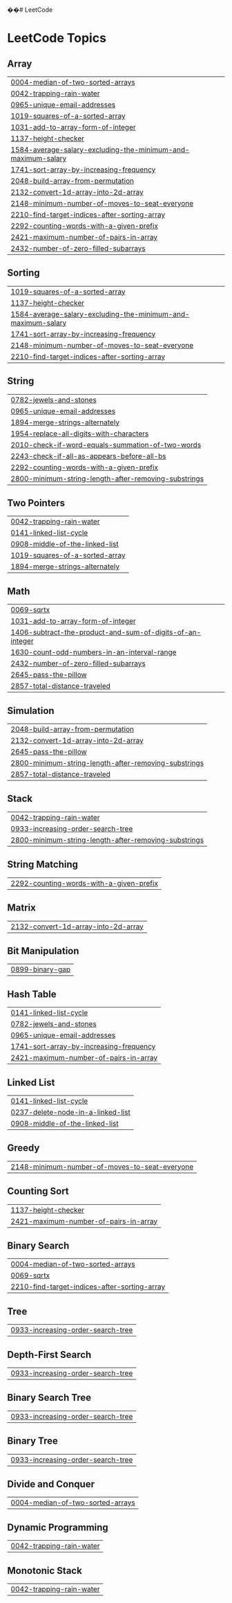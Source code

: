 ��#   L e e t C o d e  
 
<!---LeetCode Topics Start-->
# LeetCode Topics
## Array
|  |
| ------- |
| [0004-median-of-two-sorted-arrays](https://github.com/haadi-gill/LeetCode/tree/master/0004-median-of-two-sorted-arrays) |
| [0042-trapping-rain-water](https://github.com/haadi-gill/LeetCode/tree/master/0042-trapping-rain-water) |
| [0965-unique-email-addresses](https://github.com/haadi-gill/LeetCode/tree/master/0965-unique-email-addresses) |
| [1019-squares-of-a-sorted-array](https://github.com/haadi-gill/LeetCode/tree/master/1019-squares-of-a-sorted-array) |
| [1031-add-to-array-form-of-integer](https://github.com/haadi-gill/LeetCode/tree/master/1031-add-to-array-form-of-integer) |
| [1137-height-checker](https://github.com/haadi-gill/LeetCode/tree/master/1137-height-checker) |
| [1584-average-salary-excluding-the-minimum-and-maximum-salary](https://github.com/haadi-gill/LeetCode/tree/master/1584-average-salary-excluding-the-minimum-and-maximum-salary) |
| [1741-sort-array-by-increasing-frequency](https://github.com/haadi-gill/LeetCode/tree/master/1741-sort-array-by-increasing-frequency) |
| [2048-build-array-from-permutation](https://github.com/haadi-gill/LeetCode/tree/master/2048-build-array-from-permutation) |
| [2132-convert-1d-array-into-2d-array](https://github.com/haadi-gill/LeetCode/tree/master/2132-convert-1d-array-into-2d-array) |
| [2148-minimum-number-of-moves-to-seat-everyone](https://github.com/haadi-gill/LeetCode/tree/master/2148-minimum-number-of-moves-to-seat-everyone) |
| [2210-find-target-indices-after-sorting-array](https://github.com/haadi-gill/LeetCode/tree/master/2210-find-target-indices-after-sorting-array) |
| [2292-counting-words-with-a-given-prefix](https://github.com/haadi-gill/LeetCode/tree/master/2292-counting-words-with-a-given-prefix) |
| [2421-maximum-number-of-pairs-in-array](https://github.com/haadi-gill/LeetCode/tree/master/2421-maximum-number-of-pairs-in-array) |
| [2432-number-of-zero-filled-subarrays](https://github.com/haadi-gill/LeetCode/tree/master/2432-number-of-zero-filled-subarrays) |
## Sorting
|  |
| ------- |
| [1019-squares-of-a-sorted-array](https://github.com/haadi-gill/LeetCode/tree/master/1019-squares-of-a-sorted-array) |
| [1137-height-checker](https://github.com/haadi-gill/LeetCode/tree/master/1137-height-checker) |
| [1584-average-salary-excluding-the-minimum-and-maximum-salary](https://github.com/haadi-gill/LeetCode/tree/master/1584-average-salary-excluding-the-minimum-and-maximum-salary) |
| [1741-sort-array-by-increasing-frequency](https://github.com/haadi-gill/LeetCode/tree/master/1741-sort-array-by-increasing-frequency) |
| [2148-minimum-number-of-moves-to-seat-everyone](https://github.com/haadi-gill/LeetCode/tree/master/2148-minimum-number-of-moves-to-seat-everyone) |
| [2210-find-target-indices-after-sorting-array](https://github.com/haadi-gill/LeetCode/tree/master/2210-find-target-indices-after-sorting-array) |
## String
|  |
| ------- |
| [0782-jewels-and-stones](https://github.com/haadi-gill/LeetCode/tree/master/0782-jewels-and-stones) |
| [0965-unique-email-addresses](https://github.com/haadi-gill/LeetCode/tree/master/0965-unique-email-addresses) |
| [1894-merge-strings-alternately](https://github.com/haadi-gill/LeetCode/tree/master/1894-merge-strings-alternately) |
| [1954-replace-all-digits-with-characters](https://github.com/haadi-gill/LeetCode/tree/master/1954-replace-all-digits-with-characters) |
| [2010-check-if-word-equals-summation-of-two-words](https://github.com/haadi-gill/LeetCode/tree/master/2010-check-if-word-equals-summation-of-two-words) |
| [2243-check-if-all-as-appears-before-all-bs](https://github.com/haadi-gill/LeetCode/tree/master/2243-check-if-all-as-appears-before-all-bs) |
| [2292-counting-words-with-a-given-prefix](https://github.com/haadi-gill/LeetCode/tree/master/2292-counting-words-with-a-given-prefix) |
| [2800-minimum-string-length-after-removing-substrings](https://github.com/haadi-gill/LeetCode/tree/master/2800-minimum-string-length-after-removing-substrings) |
## Two Pointers
|  |
| ------- |
| [0042-trapping-rain-water](https://github.com/haadi-gill/LeetCode/tree/master/0042-trapping-rain-water) |
| [0141-linked-list-cycle](https://github.com/haadi-gill/LeetCode/tree/master/0141-linked-list-cycle) |
| [0908-middle-of-the-linked-list](https://github.com/haadi-gill/LeetCode/tree/master/0908-middle-of-the-linked-list) |
| [1019-squares-of-a-sorted-array](https://github.com/haadi-gill/LeetCode/tree/master/1019-squares-of-a-sorted-array) |
| [1894-merge-strings-alternately](https://github.com/haadi-gill/LeetCode/tree/master/1894-merge-strings-alternately) |
## Math
|  |
| ------- |
| [0069-sqrtx](https://github.com/haadi-gill/LeetCode/tree/master/0069-sqrtx) |
| [1031-add-to-array-form-of-integer](https://github.com/haadi-gill/LeetCode/tree/master/1031-add-to-array-form-of-integer) |
| [1406-subtract-the-product-and-sum-of-digits-of-an-integer](https://github.com/haadi-gill/LeetCode/tree/master/1406-subtract-the-product-and-sum-of-digits-of-an-integer) |
| [1630-count-odd-numbers-in-an-interval-range](https://github.com/haadi-gill/LeetCode/tree/master/1630-count-odd-numbers-in-an-interval-range) |
| [2432-number-of-zero-filled-subarrays](https://github.com/haadi-gill/LeetCode/tree/master/2432-number-of-zero-filled-subarrays) |
| [2645-pass-the-pillow](https://github.com/haadi-gill/LeetCode/tree/master/2645-pass-the-pillow) |
| [2857-total-distance-traveled](https://github.com/haadi-gill/LeetCode/tree/master/2857-total-distance-traveled) |
## Simulation
|  |
| ------- |
| [2048-build-array-from-permutation](https://github.com/haadi-gill/LeetCode/tree/master/2048-build-array-from-permutation) |
| [2132-convert-1d-array-into-2d-array](https://github.com/haadi-gill/LeetCode/tree/master/2132-convert-1d-array-into-2d-array) |
| [2645-pass-the-pillow](https://github.com/haadi-gill/LeetCode/tree/master/2645-pass-the-pillow) |
| [2800-minimum-string-length-after-removing-substrings](https://github.com/haadi-gill/LeetCode/tree/master/2800-minimum-string-length-after-removing-substrings) |
| [2857-total-distance-traveled](https://github.com/haadi-gill/LeetCode/tree/master/2857-total-distance-traveled) |
## Stack
|  |
| ------- |
| [0042-trapping-rain-water](https://github.com/haadi-gill/LeetCode/tree/master/0042-trapping-rain-water) |
| [0933-increasing-order-search-tree](https://github.com/haadi-gill/LeetCode/tree/master/0933-increasing-order-search-tree) |
| [2800-minimum-string-length-after-removing-substrings](https://github.com/haadi-gill/LeetCode/tree/master/2800-minimum-string-length-after-removing-substrings) |
## String Matching
|  |
| ------- |
| [2292-counting-words-with-a-given-prefix](https://github.com/haadi-gill/LeetCode/tree/master/2292-counting-words-with-a-given-prefix) |
## Matrix
|  |
| ------- |
| [2132-convert-1d-array-into-2d-array](https://github.com/haadi-gill/LeetCode/tree/master/2132-convert-1d-array-into-2d-array) |
## Bit Manipulation
|  |
| ------- |
| [0899-binary-gap](https://github.com/haadi-gill/LeetCode/tree/master/0899-binary-gap) |
## Hash Table
|  |
| ------- |
| [0141-linked-list-cycle](https://github.com/haadi-gill/LeetCode/tree/master/0141-linked-list-cycle) |
| [0782-jewels-and-stones](https://github.com/haadi-gill/LeetCode/tree/master/0782-jewels-and-stones) |
| [0965-unique-email-addresses](https://github.com/haadi-gill/LeetCode/tree/master/0965-unique-email-addresses) |
| [1741-sort-array-by-increasing-frequency](https://github.com/haadi-gill/LeetCode/tree/master/1741-sort-array-by-increasing-frequency) |
| [2421-maximum-number-of-pairs-in-array](https://github.com/haadi-gill/LeetCode/tree/master/2421-maximum-number-of-pairs-in-array) |
## Linked List
|  |
| ------- |
| [0141-linked-list-cycle](https://github.com/haadi-gill/LeetCode/tree/master/0141-linked-list-cycle) |
| [0237-delete-node-in-a-linked-list](https://github.com/haadi-gill/LeetCode/tree/master/0237-delete-node-in-a-linked-list) |
| [0908-middle-of-the-linked-list](https://github.com/haadi-gill/LeetCode/tree/master/0908-middle-of-the-linked-list) |
## Greedy
|  |
| ------- |
| [2148-minimum-number-of-moves-to-seat-everyone](https://github.com/haadi-gill/LeetCode/tree/master/2148-minimum-number-of-moves-to-seat-everyone) |
## Counting Sort
|  |
| ------- |
| [1137-height-checker](https://github.com/haadi-gill/LeetCode/tree/master/1137-height-checker) |
| [2421-maximum-number-of-pairs-in-array](https://github.com/haadi-gill/LeetCode/tree/master/2421-maximum-number-of-pairs-in-array) |
## Binary Search
|  |
| ------- |
| [0004-median-of-two-sorted-arrays](https://github.com/haadi-gill/LeetCode/tree/master/0004-median-of-two-sorted-arrays) |
| [0069-sqrtx](https://github.com/haadi-gill/LeetCode/tree/master/0069-sqrtx) |
| [2210-find-target-indices-after-sorting-array](https://github.com/haadi-gill/LeetCode/tree/master/2210-find-target-indices-after-sorting-array) |
## Tree
|  |
| ------- |
| [0933-increasing-order-search-tree](https://github.com/haadi-gill/LeetCode/tree/master/0933-increasing-order-search-tree) |
## Depth-First Search
|  |
| ------- |
| [0933-increasing-order-search-tree](https://github.com/haadi-gill/LeetCode/tree/master/0933-increasing-order-search-tree) |
## Binary Search Tree
|  |
| ------- |
| [0933-increasing-order-search-tree](https://github.com/haadi-gill/LeetCode/tree/master/0933-increasing-order-search-tree) |
## Binary Tree
|  |
| ------- |
| [0933-increasing-order-search-tree](https://github.com/haadi-gill/LeetCode/tree/master/0933-increasing-order-search-tree) |
## Divide and Conquer
|  |
| ------- |
| [0004-median-of-two-sorted-arrays](https://github.com/haadi-gill/LeetCode/tree/master/0004-median-of-two-sorted-arrays) |
## Dynamic Programming
|  |
| ------- |
| [0042-trapping-rain-water](https://github.com/haadi-gill/LeetCode/tree/master/0042-trapping-rain-water) |
## Monotonic Stack
|  |
| ------- |
| [0042-trapping-rain-water](https://github.com/haadi-gill/LeetCode/tree/master/0042-trapping-rain-water) |
<!---LeetCode Topics End-->